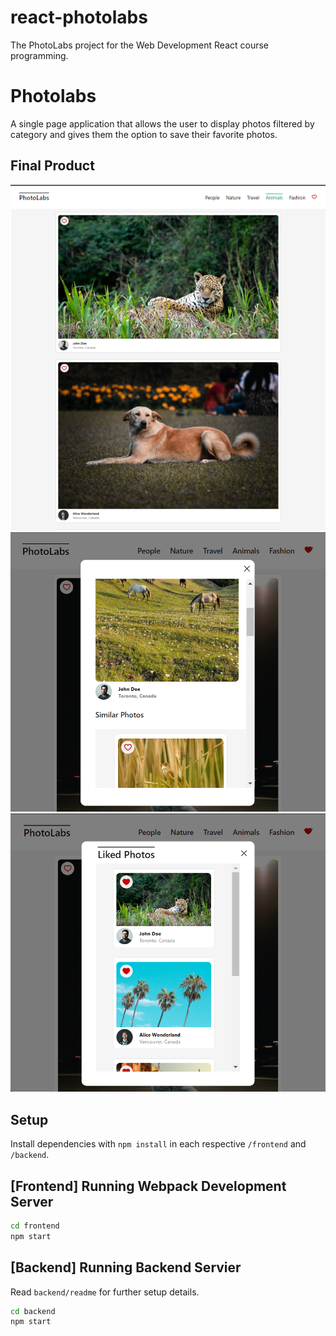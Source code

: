 # react-photolabs
The PhotoLabs project for the Web Development React course programming.

# Photolabs
A single page application that allows the user to display photos filtered by category and gives them the option to save their favorite photos.

## Final Product

!["PhotoLabs Home page"](docs/PhotoLabs_HomePage.png)
!["Photo Detail Modal View"](docs/PhotoLabs_PhotoDetails.png)
!["Liked Photos Modal View"](docs/PhotoLabs_LikedPhotos.png)

## Setup

Install dependencies with `npm install` in each respective `/frontend` and `/backend`.

## [Frontend] Running Webpack Development Server

```sh
cd frontend
npm start
```

## [Backend] Running Backend Servier

Read `backend/readme` for further setup details.

```sh
cd backend
npm start
```
